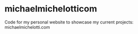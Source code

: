 # michaelmichelotticom
Code for my personal website to showcase my current projects: michaelmichelotti.com
